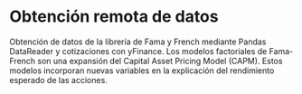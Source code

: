 # Obtención remota de datos 
Obtención de datos de la librería de Fama y French mediante Pandas DataReader y cotizaciones con yFinance.
Los modelos factoriales de Fama-French son una expansión del Capital Asset Pricing Model (CAPM). Estos modelos incorporan nuevas variables en la explicación del rendimiento esperado de las acciones.  

